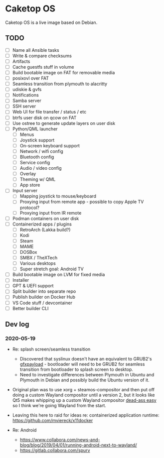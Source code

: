 # Caketop OS

Caketop OS is a live image based on Debian.

## TODO

 - [ ] Name all Ansible tasks
 - [ ] Write & compare checksums
 - [ ] Artifacts
 - [ ] Cache guestfs stuff in volume
 - [ ] Build bootable image on FAT for removable media
 - [ ] posixovl over FAT
 - [ ] Seamless transition from plymouth to alacritty
 - [ ] udiskie & gvfs
 - [ ] Notifications
 - [ ] Samba server
 - [ ] SSH server
 - [ ] Web UI for file transfer / status / etc
 - [ ] btrfs user disk on qcow on FAT
 - [ ] Use ostree to generate update layers on user disk
 - [ ] Python/QML launcher
   - [ ] Menus
   - [ ] Joystick support
   - [ ] On-screen keyboard support
   - [ ] Network / wifi config
   - [ ] Bluetooth config
   - [ ] Service config
   - [ ] Audio / video config
   - [ ] Overlay
   - [ ] Theming w/ QML
   - [ ] App store
 - [ ] Input server
   - [ ] Mapping joystick to mouse/keyboard
   - [ ] Proxying input from remote app - possible to copy Apple TV protocol?
   - [ ] Proxying input from IR remote
 - [ ] Podman containers on user disk
 - [ ] Containerized apps / plugins
   - [ ] RetroArch (Lakka build?)
   - [ ] Kodi
   - [ ] Steam
   - [ ] MAME
   - [ ] DOSBox
   - [ ] SMBX / TheXTech
   - [ ] Various desktops
   - [ ] Super stretch goal: Android TV
 - [ ] Build bootable image on LVM for fixed media
 - [ ] Installer
 - [ ] GPT & UEFI support
 - [ ] Split builder into separate repo
 - [ ] Publish builder on Docker Hub
 - [ ] VS Code stuff / devcontainer
 - [ ] Better builder CLI

## Dev log

### 2020-05-19

- Re: splash screen/seamless transition
  - Discovered that syslinux doesn't have an equivalent to GRUB2's [gfxpayload](https://www.gnu.org/software/grub/manual/grub/html_node/gfxpayload.html) - bootloader will need to be GRUB2 for seamless transition from bootloader to splash screen to desktop.
  - Need to investigate differences between Plymouth in Ubuntu and Plymouth in Debian and possibly build the Ubuntu version of it.

- Original plan was to use xorg + steamos-compositor and then put off doing a custom Wayland compositor until a version 2, but it looks like Qt5 makes whipping up a custom Wayland compositor [dead-ass easy](https://doc.qt.io/qt-5/qtwaylandcompositor-index.html) so I think we're going Wayland from the start.

- Leaving this here to raid for ideas re: containerized application runtime: https://github.com/mviereck/x11docker

- Re: Android
  - https://www.collabora.com/news-and-blog/blog/2019/04/01/running-android-next-to-wayland/
  - https://gitlab.collabora.com/spurv

